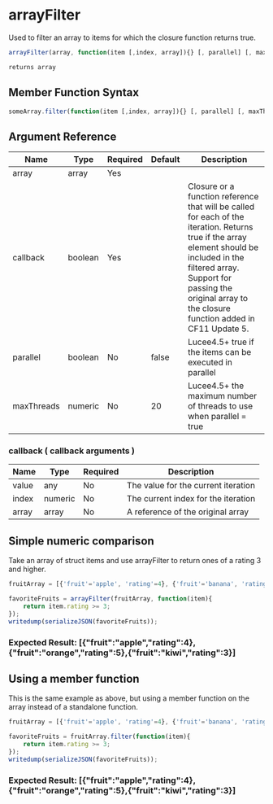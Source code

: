 # arrayFilter

Used to filter an array to items for which the closure function returns true.

```javascript
arrayFilter(array, function(item [,index, array]){} [, parallel] [, maxThreads])
```

```javascript
returns array
```

## Member Function Syntax

```javascript
someArray.filter(function(item [,index, array]){} [, parallel] [, maxThreads])
```

## Argument Reference

| Name | Type | Required | Default | Description |
| --- | --- | --- | --- | --- |
| array | array | Yes |  |  |
| callback | boolean | Yes |  | Closure or a function reference that will be called for each of the iteration. Returns true if the array element should be included in the filtered array. Support for passing the original array to the closure function added in CF11 Update 5. |
| parallel | boolean | No | false | Lucee4.5+ true if the items can be executed in parallel |
| maxThreads | numeric | No | 20 | Lucee4.5+ the maximum number of threads to use when parallel = true |

### callback ( callback arguments )
| Name | Type | Required | Description |
| --- | --- | --- | --- |
| value | any | No | The value for the current iteration |
| index | numeric | No | The current index for the iteration |
| array | array | No | A reference of the original array |

## Simple numeric comparison

Take an array of struct items and use arrayFilter to return ones of a rating 3 and higher.

```javascript
fruitArray = [{'fruit'='apple', 'rating'=4}, {'fruit'='banana', 'rating'=1}, {'fruit'='orange', 'rating'=5}, {'fruit'='mango', 'rating'=2}, {'fruit'='kiwi', 'rating'=3}];

favoriteFruits = arrayFilter(fruitArray, function(item){
	return item.rating >= 3;
});
writedump(serializeJSON(favoriteFruits));
```

### Expected Result: [{"fruit":"apple","rating":4},{"fruit":"orange","rating":5},{"fruit":"kiwi","rating":3}]

## Using a member function

This is the same example as above, but using a member function on the array instead of a standalone function.

```javascript
fruitArray = [{'fruit'='apple', 'rating'=4}, {'fruit'='banana', 'rating'=1}, {'fruit'='orange', 'rating'=5}, {'fruit'='mango', 'rating'=2}, {'fruit'='kiwi', 'rating'=3}];

favoriteFruits = fruitArray.filter(function(item){
	return item.rating >= 3;
});
writedump(serializeJSON(favoriteFruits));
```

### Expected Result: [{"fruit":"apple","rating":4},{"fruit":"orange","rating":5},{"fruit":"kiwi","rating":3}]
